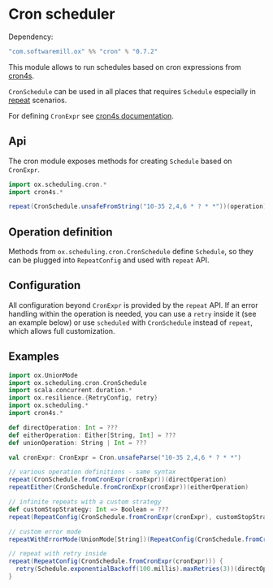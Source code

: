# Cron scheduler

Dependency:

```scala
"com.softwaremill.ox" %% "cron" % "0.7.2"
```

This module allows to run schedules based on cron expressions from [cron4s](https://github.com/alonsodomin/cron4s).

`CronSchedule` can be used in all places that requires `Schedule` especially in [repeat](../scheduling/repeat.md) scenarios.

For defining `CronExpr` see [cron4s documentation](https://www.alonsodomin.me/cron4s/userguide/index.html).

## Api

The cron module exposes methods for creating `Schedule` based on `CronExpr`.

```scala
import ox.scheduling.cron.*
import cron4s.*

repeat(CronSchedule.unsafeFromString("10-35 2,4,6 * ? * *"))(operation)
```

## Operation definition

Methods from `ox.scheduling.cron.CronSchedule` define `Schedule`, so they can be plugged into `RepeatConfig` and used with `repeat` API.

## Configuration

All configuration beyond `CronExpr` is provided by the `repeat` API. If an error handling within the operation
is needed, you can use a `retry` inside it (see an example below) or use `scheduled` with `CronSchedule` instead of `repeat`, which allows
full customization.

## Examples

```scala
import ox.UnionMode
import ox.scheduling.cron.CronSchedule
import scala.concurrent.duration.*
import ox.resilience.{RetryConfig, retry}
import ox.scheduling.*
import cron4s.*

def directOperation: Int = ???
def eitherOperation: Either[String, Int] = ???
def unionOperation: String | Int = ???

val cronExpr: CronExpr = Cron.unsafeParse("10-35 2,4,6 * ? * *")

// various operation definitions - same syntax
repeat(CronSchedule.fromCronExpr(cronExpr))(directOperation)
repeatEither(CronSchedule.fromCronExpr(cronExpr))(eitherOperation)

// infinite repeats with a custom strategy
def customStopStrategy: Int => Boolean = ???
repeat(RepeatConfig(CronSchedule.fromCronExpr(cronExpr), customStopStrategy))(directOperation)

// custom error mode
repeatWithErrorMode(UnionMode[String])(RepeatConfig(CronSchedule.fromCronExpr(cronExpr)))(unionOperation)

// repeat with retry inside
repeat(RepeatConfig(CronSchedule.fromCronExpr(cronExpr))) {
  retry(Schedule.exponentialBackoff(100.millis).maxRetries(3))(directOperation)
}
```
